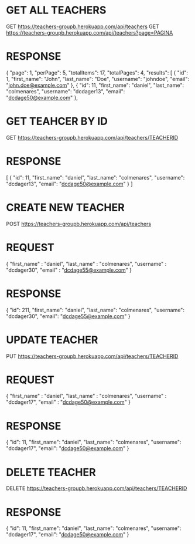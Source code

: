 

# GET ALL TEACHERS

GET https://teachers-groupb.herokuapp.com/api/teachers
GET https://teachers-groupb.herokuapp.com/api/teachers?page=PAGINA

# RESPONSE 
{
  "page": 1,
  "perPage": 5,
  "totalItems": 17,
  "totalPages": 4,
  "results": [
    {
      "id": 1,
      "first_name": "John",
      "last_name": "Doe",
      "username": "johndoe",
      "email": "john.doe@example.com"
    },
    {
      "id": 11,
      "first_name": "daniel",
      "last_name": "colmenares",
      "username": "dcdager13",
      "email": "dcdage50@example.com"
    },
    
 # GET TEAHCER BY ID
    
 GET https://teachers-groupb.herokuapp.com/api/teachers/TEACHERID
 
 # RESPONSE
 
 [
  {
    "id": 11,
    "first_name": "daniel",
    "last_name": "colmenares",
    "username": "dcdager13",
    "email": "dcdage50@example.com"
  }
]

# CREATE NEW TEACHER

POST https://teachers-groupb.herokuapp.com/api/teachers

# REQUEST

{
    "first_name" : "daniel",
    "last_name" : "colmenares",
    "username" : "dcdager30",
    "email" : "dcdage55@example.com"
}

# RESPONSE 

{
  "id": 211,
  "first_name": "daniel",
  "last_name": "colmenares",
  "username": "dcdager30",
  "email": "dcdage55@example.com"
}
 
 # UPDATE TEACHER
 
 PUT https://teachers-groupb.herokuapp.com/api/teachers/TEACHERID
 
 # REQUEST
 
 {
    "first_name" : "daniel",
    "last_name" : "colmenares",
    "username" : "dcdager17",
    "email" : "dcdage50@example.com"
}

# RESPONSE 

{
  "id": 11,
  "first_name": "daniel",
  "last_name": "colmenares",
  "username": "dcdager17",
  "email": "dcdage50@example.com"
}

# DELETE TEACHER

DELETE https://teachers-groupb.herokuapp.com/api/teachers/TEACHERID
 
 # RESPONSE 

{
  "id": 11,
  "first_name": "daniel",
  "last_name": "colmenares",
  "username": "dcdager17",
  "email": "dcdage50@example.com"
}
